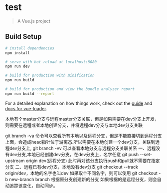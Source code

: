 # test

> A Vue.js project

## Build Setup

``` bash
# install dependencies
npm install

# serve with hot reload at localhost:8080
npm run dev

# build for production with minification
npm run build

# build for production and view the bundle analyzer report
npm run build --report
```

For a detailed explanation on how things work, check out the [guide](http://vuejs-templates.github.io/webpack/) and [docs for vue-loader](http://vuejs.github.io/vue-loader).

本地有个master分支与远程master分支关联，但是如果需要在dev分支上开发，则需要在远程或者本地创建分支，并将远程dev分支与本地dev分支关联

git branch -va 命令可以查看所有本地以及远程分支，但是不能直接切到远程分支上面，会造成head指针位于游离态.所以需要在本地创建一个dev分支，关联到远程dev分支上,
    git branch -vv
    可以查看本地分支与远程分支关联关系
一、远程没有dev分支,本地已经创建dev分支，在dev分支上，名字任意
    git push --set-upstream origin dev(远程分支)
    此时再对该分支执行push和pull就不需要在指定分支
二、远程已有dev分支，本地没有dev分支
    git checkout --track origin/dev，本地的名字也叫dev
    如果取个不同名字，则可以使用
    git checkout -b new-branch branch
    根据原分支创建新的分支
    如果根据的是远程分支，则会自动追踪该变化，自动同步。
